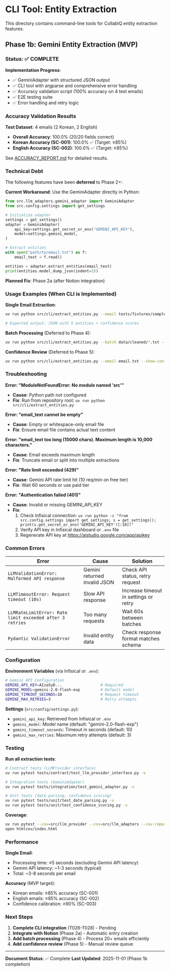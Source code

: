 # CLI Tool: Entity Extraction

This directory contains command-line tools for CollabIQ entity extraction features.

## Phase 1b: Gemini Entity Extraction (MVP)

### Status: ✅ COMPLETE

**Implementation Progress**:
- ✅ GeminiAdapter with structured JSON output
- ✅ CLI tool with argparse and comprehensive error handling
- ✅ Accuracy validation script (100% accuracy on 4 test emails)
- ✅ E2E testing suite
- ✅ Error handling and retry logic

### Accuracy Validation Results

**Test Dataset**: 4 emails (2 Korean, 2 English)
- **Overall Accuracy**: 100.0% (20/20 fields correct)
- **Korean Accuracy (SC-001)**: 100.0% ✅ (Target: ≥85%)
- **English Accuracy (SC-002)**: 100.0% ✅ (Target: ≥85%)

See [ACCURACY_REPORT.md](../../tests/fixtures/ground_truth/ACCURACY_REPORT.md) for detailed results.

### Technical Debt

The following features have been **deferred** to Phase 2+:

**Current Workaround**:
Use the GeminiAdapter directly in Python:

```python
from src.llm_adapters.gemini_adapter import GeminiAdapter
from src.config.settings import get_settings

# Initialize adapter
settings = get_settings()
adapter = GeminiAdapter(
    api_key=settings.get_secret_or_env("GEMINI_API_KEY"),
    model=settings.gemini_model,
)

# Extract entities
with open("path/to/email.txt") as f:
    email_text = f.read()

entities = adapter.extract_entities(email_text)
print(entities.model_dump_json(indent=2))
```

**Planned Fix**: Phase 2a (after Notion integration)

### Usage Examples (When CLI is Implemented)

**Single Email Extraction**:
```bash
uv run python src/cli/extract_entities.py --email tests/fixtures/sample_emails/korean_001.txt

# Expected output: JSON with 5 entities + confidence scores
```

**Batch Processing** (Deferred to Phase 4):
```bash
uv run python src/cli/extract_entities.py --batch data/cleaned/*.txt --output batch_results.json
```

**Confidence Review** (Deferred to Phase 5):
```bash
uv run python src/cli/extract_entities.py --email email.txt --show-confidence
```

### Troubleshooting

**Error: "ModuleNotFoundError: No module named 'src'"**
- **Cause**: Python path not configured
- **Fix**: Run from repository root: `uv run python src/cli/extract_entities.py`

**Error: "email_text cannot be empty"**
- **Cause**: Empty or whitespace-only email file
- **Fix**: Ensure email file contains actual text content

**Error: "email_text too long (15000 chars). Maximum length is 10,000 characters."**
- **Cause**: Email exceeds maximum length
- **Fix**: Truncate email or split into multiple extractions

**Error: "Rate limit exceeded (429)"**
- **Cause**: Gemini API rate limit hit (10 req/min on free tier)
- **Fix**: Wait 60 seconds or use paid tier

**Error: "Authentication failed (401)"**
- **Cause**: Invalid or missing GEMINI_API_KEY
- **Fix**:
  1. Check Infisical connection: `uv run python -c "from src.config.settings import get_settings; s = get_settings(); print(s.get_secret_or_env('GEMINI_API_KEY')[:10])"`
  2. Verify API key in Infisical dashboard or `.env` file
  3. Regenerate API key at https://aistudio.google.com/app/apikey

### Common Errors

| Error | Cause | Solution |
|-------|-------|----------|
| `LLMValidationError: Malformed API response` | Gemini returned invalid JSON | Check API status, retry request |
| `LLMTimeoutError: Request timeout (10s)` | Slow API response | Increase timeout in settings or retry |
| `LLMRateLimitError: Rate limit exceeded after 3 retries` | Too many requests | Wait 60s between batches |
| `Pydantic ValidationError` | Invalid entity data | Check response format matches schema |

### Configuration

**Environment Variables** (via Infisical or `.env`):
```bash
# Gemini API Configuration
GEMINI_API_KEY=AIzaSyD...                 # Required
GEMINI_MODEL=gemini-2.0-flash-exp         # Default model
GEMINI_TIMEOUT_SECONDS=10                 # Request timeout
GEMINI_MAX_RETRIES=3                      # Retry attempts
```

**Settings** (`src/config/settings.py`):
- `gemini_api_key`: Retrieved from Infisical or `.env`
- `gemini_model`: Model name (default: "gemini-2.0-flash-exp")
- `gemini_timeout_seconds`: Timeout in seconds (default: 10)
- `gemini_max_retries`: Maximum retry attempts (default: 3)

### Testing

**Run all extraction tests**:
```bash
# Contract tests (LLMProvider interface)
uv run pytest tests/contract/test_llm_provider_interface.py -v

# Integration tests (GeminiAdapter)
uv run pytest tests/integration/test_gemini_adapter.py -v

# Unit tests (date parsing, confidence scoring)
uv run pytest tests/unit/test_date_parsing.py -v
uv run pytest tests/unit/test_confidence_scoring.py -v
```

**Coverage**:
```bash
uv run pytest --cov=src/llm_provider --cov=src/llm_adapters --cov-report=html
open htmlcov/index.html
```

### Performance

**Single Email**:
- Processing time: ≤5 seconds (excluding Gemini API latency)
- Gemini API latency: ~1-3 seconds (typical)
- Total: ~3-8 seconds per email

**Accuracy** (MVP target):
- Korean emails: ≥85% accuracy (SC-001)
- English emails: ≥85% accuracy (SC-002)
- Confidence calibration: ≥90% (SC-003)

### Next Steps

1. **Complete CLI integration** (T026-T028) - Pending
2. **Integrate with Notion** (Phase 2a) - Automatic entry creation
3. **Add batch processing** (Phase 4) - Process 20+ emails efficiently
4. **Add confidence review** (Phase 5) - Manual review queue

---

**Document Status**: ✅ Complete
**Last Updated**: 2025-11-01 (Phase 1b completion)
